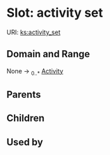 
# Slot: activity set




URI: [ks:activity_set](https://w3id.org/linkml/tests/kitchen_sink/activity_set)


## Domain and Range

None &#8594;  <sub>0..\*</sub> [Activity](Activity.md)

## Parents


## Children


## Used by


